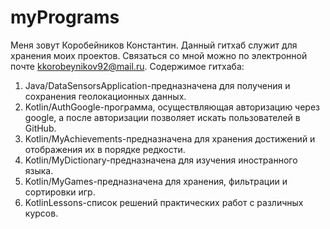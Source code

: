# myPrograms
Меня зовут Коробейников Константин. Данный гитхаб служит для хранения моих проектов. Связаться со мной можно по электронной почте kkorobeynikov92@mail.ru.
Содержимое гитхаба:
1. Java/DataSensorsApplication-предназначена для получения и сохранения геолокационных данных.
2. Kotlin/AuthGoogle-программа, осуществляющая авторизацию через google, а после авторизации позволяет искать пользователей в GitHub.
3. Kotlin/MyAchievements-предназначена для хранения достижений и отображения их в порядке редкости.
4. Kotlin/MyDictionary-предназначена для изучения иностранного языка.
5. Kotlin/MyGames-предназначена для хранения, фильтрации и сортировки игр.
6. KotlinLessons-список решений практических работ с различных курсов.
